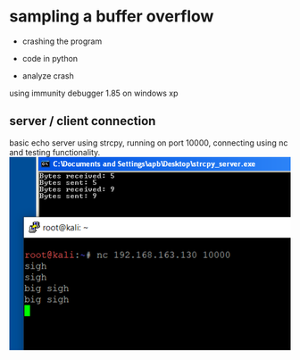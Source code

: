 # sampling a buffer overflow #

* crashing the program

* code in python

* analyze crash

using immunity debugger 1.85 on windows xp


## server / client connection ##

basic echo server using strcpy, running on port 10000, connecting using nc and testing functionality. 
![1](images/1.PNG)
















